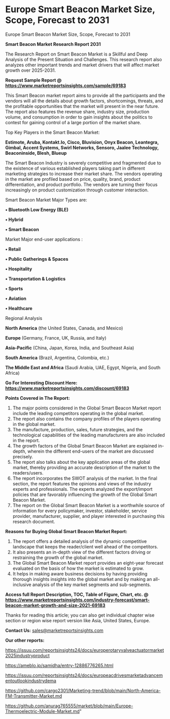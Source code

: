 # Europe Smart Beacon Market Size, Scope, Forecast to 2031
Europe Smart Beacon Market Size, Scope, Forecast to 2031

<strong>Smart Beacon Market Research Report 2031</strong>

The Research Report on Smart Beacon Market is a Skillful and Deep Analysis of the Present Situation and Challenges. This research report also analyzes other important trends and market drivers that will affect market growth over 2025-2031.

<strong>Request Sample Report @ <a href=https://www.marketreportsinsights.com/sample/69183>https://www.marketreportsinsights.com/sample/69183</a></strong>

This Smart Beacon market report aims to provide all the participants and the vendors will all the details about growth factors, shortcomings, threats, and the profitable opportunities that the market will present in the near future. The report also features the revenue share, industry size, production volume, and consumption in order to gain insights about the politics to contest for gaining control of a large portion of the market share.

Top Key Players in the Smart Beacon Market:

<strong>Estimote, Aruba, Kontakt.Io, Cisco, Bluvision, Onyx Beacon, Leantegra, Gimbal, Accent Systems, Swirl Networks, Sensoro, Jaalee Technology, Beaconinside, Blesh, Blueup</strong>

The Smart Beacon Industry is severely competitive and fragmented due to the existence of various established players taking part in different marketing strategies to increase their market share. The vendors operating in the market are profiled based on price, quality, brand, product differentiation, and product portfolio. The vendors are turning their focus increasingly on product customization through customer interaction.

Smart Beacon Market Major Types are:

<strong>• Bluetooth Low Energy (BLE)

• Hybrid

• Smart Beacon</strong>

Market Major end-user applications :

<strong>• Retail

• Public Gatherings & Spaces

• Hospitality

• Transportation & Logistics

• Sports

• Aviation

• Healthcare</strong>

Regional Analysis

</u><strong><b>North America</b></strong> (the United States, Canada, and Mexico)

<strong><b>Europe </b></strong>(Germany, France, UK, Russia, and Italy)

<strong><b>Asia-Pacific</b></strong> (China, Japan, Korea, India, and Southeast Asia)

<strong><b>South America</b></strong> (Brazil, Argentina, Colombia, etc.)

<strong><b>The Middle East and Africa</b></strong> (Saudi Arabia, UAE, Egypt, Nigeria, and South Africa)

<strong>Go For Interesting Discount Here: <a href=https://www.marketreportsinsights.com/discount/69183>https://www.marketreportsinsights.com/discount/69183</a></strong>

<strong>Points Covered in The Report:</strong>
<ol>
  <li>The major points considered in the Global Smart Beacon Market report include the leading competitors operating in the global market.</li>
  <li>The report also contains the company profiles of the players operating in the global market.</li>
  <li>The manufacture, production, sales, future strategies, and the technological capabilities of the leading manufacturers are also included in the report.</li>
  <li>The growth factors of the Global Smart Beacon Market are explained in-depth, wherein the different end-users of the market are discussed precisely.</li>
  <li>The report also talks about the key application areas of the global market, thereby providing an accurate description of the market to the readers/users.</li>
  <li>The report incorporates the SWOT analysis of the market. In the final section, the report features the opinions and views of the industry experts and professionals. The experts analyzed the export/import policies that are favorably influencing the growth of the Global Smart Beacon Market.</li>
  <li>The report on the Global Smart Beacon Market is a worthwhile source of information for every policymaker, investor, stakeholder, service provider, manufacturer, supplier, and player interested in purchasing this research document.</li>
</ol>
<strong>Reasons for Buying Global Smart Beacon Market Report:</strong>

<ol>
  <li>The report offers a detailed analysis of the dynamic competitive landscape that keeps the reader/client well ahead of the competitors.</li>
  <li>It also presents an in-depth view of the different factors driving or restraining the growth of the global market.</li>
  <li>The Global Smart Beacon Market report provides an eight-year forecast evaluated on the basis of how the market is estimated to grow.</li>
  <li>It helps in making aware business decisions by having providing thorough insights insights into the global market and by making an all-inclusive analysis of the key market segments and sub-segments.</li>
</ol>
<strong>Access full Report Description, TOC, Table of Figure, Chart, etc. @ <a href=https://www.marketreportsinsights.com/industry-forecast/smart-beacon-market-growth-and-size-2021-69183>https://www.marketreportsinsights.com/industry-forecast/smart-beacon-market-growth-and-size-2021-69183</a></strong>


Thanks for reading this article; you can also get individual chapter wise section or region wise report version like Asia, United States, Europe.

<strong>Contact Us:</strong>
sales@marketreportsinsights.com

<strong>Our other reports:</strong>

<a href=https://issuu.com/reportsinsights24/docs/europerotaryvalveactuatormarket2025industryproduct>https://issuu.com/reportsinsights24/docs/europerotaryvalveactuatormarket2025industryproduct</a>

<a href=https://ameblo.jp/samidha/entry-12886776265.html>https://ameblo.jp/samidha/entry-12886776265.html</a>

<a href=https://issuu.com/reportsinsights24/docs/europeacdrivesmarketadvancementoutlookindustrydema>https://issuu.com/reportsinsights24/docs/europeacdrivesmarketadvancementoutlookindustrydema</a>

<a href=https://github.com/cargo2301/Marketing-trend/blob/main/North-America-FM-Transmitter-Market.md>https://github.com/cargo2301/Marketing-trend/blob/main/North-America-FM-Transmitter-Market.md</a>

<a href=https://github.com/anurag765555/market/blob/main/Europe-Thermoelectric-Module-Market.md>https://github.com/anurag765555/market/blob/main/Europe-Thermoelectric-Module-Market.md</a>"
